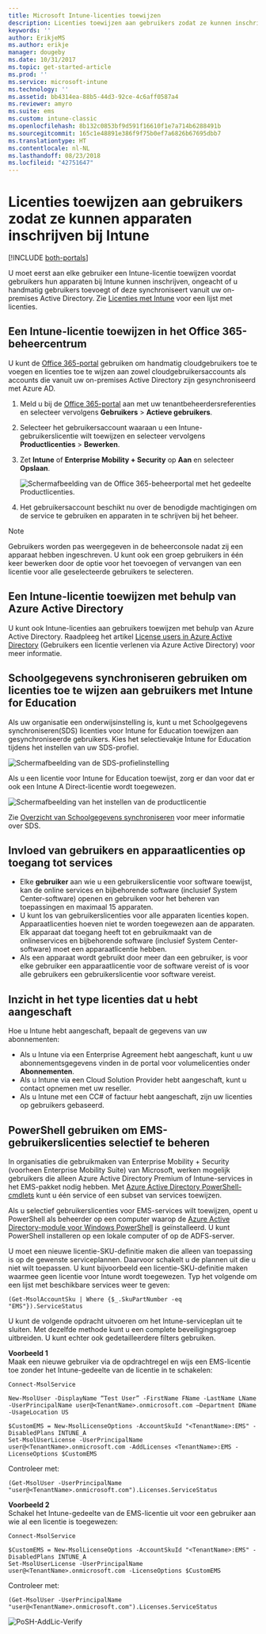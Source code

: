 ```yaml
---
title: Microsoft Intune-licenties toewijzen
description: Licenties toewijzen aan gebruikers zodat ze kunnen inschrijven bij Intune
keywords: ''
author: ErikjeMS
ms.author: erikje
manager: dougeby
ms.date: 10/31/2017
ms.topic: get-started-article
ms.prod: ''
ms.service: microsoft-intune
ms.technology: ''
ms.assetid: bb4314ea-88b5-44d3-92ce-4c6aff0587a4
ms.reviewer: amyro
ms.suite: ems
ms.custom: intune-classic
ms.openlocfilehash: 8b132c0853bf9d591f16610f1e7a714b6288491b
ms.sourcegitcommit: 165c1e48891e386f9f75b0ef7a6826b67695dbb7
ms.translationtype: HT
ms.contentlocale: nl-NL
ms.lasthandoff: 08/23/2018
ms.locfileid: "42751647"
---
```

# <a name="assign-licenses-to-users-so-they-can-enroll-devices-in-intune"></a>Licenties toewijzen aan gebruikers zodat ze kunnen apparaten inschrijven bij Intune

[!INCLUDE [both-portals](./includes/note-for-both-portals.md)]

U moet eerst aan elke gebruiker een Intune-licentie toewijzen voordat gebruikers hun apparaten bij Intune kunnen inschrijven, ongeacht of u handmatig gebruikers toevoegt of deze synchroniseert vanuit uw on-premises Active Directory. Zie [Licenties met Intune](licenses.md) voor een lijst met licenties.

## <a name="assign-an-intune-license-in-the-office-365-admin-center"></a>Een Intune-licentie toewijzen in het Office 365-beheercentrum

U kunt de [Office 365-portal](http://go.microsoft.com/fwlink/p/?LinkId=698854) gebruiken om handmatig cloudgebruikers toe te voegen en licenties toe te wijzen aan zowel cloudgebruikersaccounts als accounts die vanuit uw on-premises Active Directory zijn gesynchroniseerd met Azure AD.

1. Meld u bij de [Office 365-portal](http://go.microsoft.com/fwlink/p/?LinkId=698854) aan met uw tenantbeheerdersreferenties en selecteer vervolgens **Gebruikers** > **Actieve gebruikers**.

2. Selecteer het gebruikersaccount waaraan u een Intune-gebruikerslicentie wilt toewijzen en selecteer vervolgens **Productlicenties** > **Bewerken**.

3. Zet **Intune** of **Enterprise Mobility + Security** op **Aan** en selecteer **Opslaan**.

   ![Schermafbeelding van de Office 365-beheerportal met het gedeelte Productlicenties.](./media/office-assign-license.png)

4. Het gebruikersaccount beschikt nu over de benodigde machtigingen om de service te gebruiken en apparaten in te schrijven bij het beheer.

> [!NOTE]
> Gebruikers worden pas weergegeven in de beheerconsole nadat zij een apparaat hebben ingeschreven. U kunt ook een groep gebruikers in één keer bewerken door de optie voor het toevoegen of vervangen van een licentie voor alle geselecteerde gebruikers te selecteren.

## <a name="assign-an-intune-license-by-using-azure-active-directory"></a>Een Intune-licentie toewijzen met behulp van Azure Active Directory

U kunt ook Intune-licenties aan gebruikers toewijzen met behulp van Azure Active Directory. Raadpleeg het artikel [License users in Azure Active Directory](https://docs.microsoft.com/azure/active-directory/active-directory-licensing-group-assignment-azure-portal) (Gebruikers een licentie verlenen via Azure Active Directory) voor meer informatie. 

## <a name="use-school-data-sync-to-assign-licenses-to-users-in-intune-for-education"></a>Schoolgegevens synchroniseren gebruiken om licenties toe te wijzen aan gebruikers met Intune for Education
Als uw organisatie een onderwijsinstelling is, kunt u met Schoolgegevens synchroniseren(SDS) licenties voor Intune for Education toewijzen aan gesynchroniseerde gebruikers. Kies het selectievakje Intune for Education tijdens het instellen van uw SDS-profiel.  

![Schermafbeelding van de SDS-profielinstelling](./media/i4e-sds-profile-setup-setting.png)

Als u een licentie voor Intune for Education toewijst, zorg er dan voor dat er ook een Intune A Direct-licentie wordt toegewezen.

![Schermafbeelding van het instellen van de productlicentie](./media/i4e-set-licenses.png)

Zie [Overzicht van Schoolgegevens synchroniseren](https://support.office.com/article/Overview-of-School-Data-Sync-and-Classroom-f3d1147b-4ade-4905-8518-508e729f2e91) voor meer informatie over SDS.

## <a name="how-user-and-device-licenses-affect-access-to-services"></a>Invloed van gebruikers en apparaatlicenties op toegang tot services
* Elke **gebruiker** aan wie u een gebruikerslicentie voor software toewijst, kan de online services en bijbehorende software (inclusief System Center-software) openen en gebruiken voor het beheren van toepassingen en maximaal 15 apparaten.
* U kunt los van gebruikerslicenties voor alle apparaten licenties kopen. Apparaatlicenties hoeven niet te worden toegewezen aan de apparaten. Elk apparaat dat toegang heeft tot en gebruikmaakt van de onlineservices en bijbehorende software (inclusief System Center-software) moet een apparaatlicentie hebben.
* Als een apparaat wordt gebruikt door meer dan een gebruiker, is voor elke gebruiker een apparaatlicentie voor de software vereist of is voor alle gebruikers een gebruikerslicentie voor software vereist.

## <a name="understanding-the-type-of-licenses-you-have-purchased"></a>Inzicht in het type licenties dat u hebt aangeschaft

Hoe u Intune hebt aangeschaft, bepaalt de gegevens van uw abonnementen:

- Als u Intune via een Enterprise Agreement hebt aangeschaft, kunt u uw abonnementsgegevens vinden in de portal voor volumelicenties onder **Abonnementen**.
- Als u Intune via een Cloud Solution Provider hebt aangeschaft, kunt u contact opnemen met uw reseller.
- Als u Intune met een CC# of factuur hebt aangeschaft, zijn uw licenties op gebruikers gebaseerd.




## <a name="use-powershell-to-selectively-manage-ems-user-licenses"></a>PowerShell gebruiken om EMS-gebruikerslicenties selectief te beheren
In organisaties die gebruikmaken van Enterprise Mobility + Security (voorheen Enterprise Mobility Suite) van Microsoft, werken mogelijk gebruikers die alleen Azure Active Directory Premium of Intune-services in het EMS-pakket nodig hebben. Met [Azure Active Directory PowerShell-cmdlets](https://msdn.microsoft.com/library/jj151815.aspx) kunt u één service of een subset van services toewijzen.

Als u selectief gebruikerslicenties voor EMS-services wilt toewijzen, opent u PowerShell als beheerder op een computer waarop de [Azure Active Directory-module voor Windows PowerShell](https://msdn.microsoft.com/library/jj151815.aspx#bkmk_installmodule) is geïnstalleerd. U kunt PowerShell installeren op een lokale computer of op de ADFS-server.

U moet een nieuwe licentie-SKU-definitie maken die alleen van toepassing is op de gewenste serviceplannen. Daarvoor schakelt u de plannen uit die u niet wilt toepassen. U kunt bijvoorbeeld een licentie-SKU-definitie maken waarmee geen licentie voor Intune wordt toegewezen. Typ het volgende om een lijst met beschikbare services weer te geven:

    (Get-MsolAccountSku | Where {$_.SkuPartNumber -eq "EMS"}).ServiceStatus

U kunt de volgende opdracht uitvoeren om het Intune-serviceplan uit te sluiten. Met dezelfde methode kunt u een complete beveiligingsgroep uitbreiden. U kunt echter ook gedetailleerdere filters gebruiken.

**Voorbeeld 1**<br>
Maak een nieuwe gebruiker via de opdrachtregel en wijs een EMS-licentie toe zonder het Intune-gedeelte van de licentie in te schakelen:

    Connect-MsolService

    New-MsolUser -DisplayName “Test User” -FirstName FName -LastName LName -UserPrincipalName user@<TenantName>.onmicrosoft.com –Department DName -UsageLocation US

    $CustomEMS = New-MsolLicenseOptions -AccountSkuId "<TenantName>:EMS" -DisabledPlans INTUNE_A
    Set-MsolUserLicense -UserPrincipalName user@<TenantName>.onmicrosoft.com -AddLicenses <TenantName>:EMS -LicenseOptions $CustomEMS


Controleer met:

    (Get-MsolUser -UserPrincipalName "user@<TenantName>.onmicrosoft.com").Licenses.ServiceStatus

**Voorbeeld 2**<br>
Schakel het Intune-gedeelte van de EMS-licentie uit voor een gebruiker aan wie al een licentie is toegewezen:

    Connect-MsolService

    $CustomEMS = New-MsolLicenseOptions -AccountSkuId "<TenantName>:EMS" -DisabledPlans INTUNE_A
    Set-MsolUserLicense -UserPrincipalName user@<TenantName>.onmicrosoft.com -LicenseOptions $CustomEMS

Controleer met:

    (Get-MsolUser -UserPrincipalName "user@<TenantName>.onmicrosoft.com").Licenses.ServiceStatus

![PoSH-AddLic-Verify](./media/posh-addlic-verify.png)
